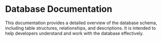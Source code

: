 # Database Documentation

This documentation provides a detailed overview of the database schema, including table structures, relationships, and descriptions. It is intended to help developers understand and work with the database effectively.

